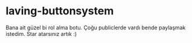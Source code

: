 # laving-buttonsystem
Bana ait güzel bi rol alma botu. Çoğu publiclerde vardı bende paylaşmak istedim. Star atarsınız artık :)
